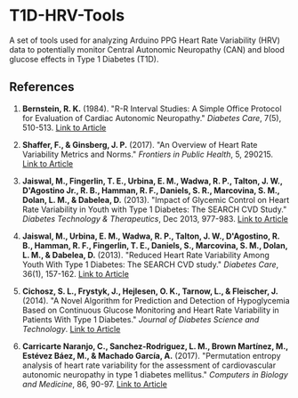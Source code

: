 # T1D-HRV-Tools
A set of tools used for analyzing Arduino PPG Heart Rate Variability (HRV) data to potentially monitor Central Autonomic Neuropathy (CAN) and blood glucose effects in Type 1 Diabetes (T1D).

## References

1. **Bernstein, R. K.** (1984). "R-R Interval Studies: A Simple Office Protocol for Evaluation of Cardiac Autonomic Neuropathy." *Diabetes Care*, 7(5), 510-513. [Link to Article](https://doi.org/10.2337/diacare.7.5.510b)

2. **Shaffer, F., & Ginsberg, J. P.** (2017). "An Overview of Heart Rate Variability Metrics and Norms." *Frontiers in Public Health*, 5, 290215. [Link to Article](https://doi.org/10.3389/fpubh.2017.00258)

3. **Jaiswal, M., Fingerlin, T. E., Urbina, E. M., Wadwa, R. P., Talton, J. W., D'Agostino Jr., R. B., Hamman, R. F., Daniels, S. R., Marcovina, S. M., Dolan, L. M., & Dabelea, D.** (2013). "Impact of Glycemic Control on Heart Rate Variability in Youth with Type 1 Diabetes: The SEARCH CVD Study." *Diabetes Technology & Therapeutics*, Dec 2013, 977-983. [Link to Article](http://doi.org/10.1089/dia.2013.0147)

4. **Jaiswal, M., Urbina, E. M., Wadwa, R. P., Talton, J. W., D'Agostino, R. B., Hamman, R. F., Fingerlin, T. E., Daniels, S., Marcovina, S. M., Dolan, L. M., & Dabelea, D.** (2013). "Reduced Heart Rate Variability Among Youth With Type 1 Diabetes: The SEARCH CVD study." *Diabetes Care*, 36(1), 157-162. [Link to Article](https://doi.org/10.2337/dc12-0463)

5. **Cichosz, S. L., Frystyk, J., Hejlesen, O. K., Tarnow, L., & Fleischer, J.** (2014). "A Novel Algorithm for Prediction and Detection of Hypoglycemia Based on Continuous Glucose Monitoring and Heart Rate Variability in Patients With Type 1 Diabetes." *Journal of Diabetes Science and Technology*. [Link to Article](https://doi.org/10.1177/1932296814528838)

6. **Carricarte Naranjo, C., Sanchez-Rodriguez, L. M., Brown Martínez, M., Estévez Báez, M., & Machado García, A.** (2017). "Permutation entropy analysis of heart rate variability for the assessment of cardiovascular autonomic neuropathy in type 1 diabetes mellitus." *Computers in Biology and Medicine*, 86, 90-97. [Link to Article](https://doi.org/10.1016/j.compbiomed.2017.05.003)
